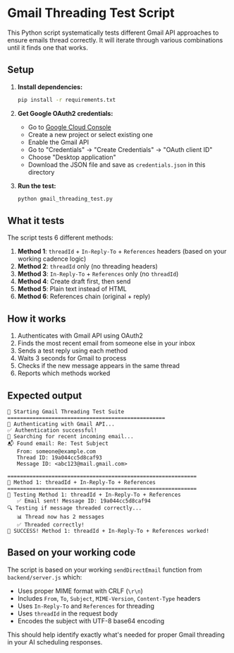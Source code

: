 # Gmail Threading Test Script

This Python script systematically tests different Gmail API approaches to ensure emails thread correctly. It will iterate through various combinations until it finds one that works.

## Setup

1. **Install dependencies:**
   ```bash
   pip install -r requirements.txt
   ```

2. **Get Google OAuth2 credentials:**
   - Go to [Google Cloud Console](https://console.cloud.google.com/)
   - Create a new project or select existing one
   - Enable the Gmail API
   - Go to "Credentials" → "Create Credentials" → "OAuth client ID"
   - Choose "Desktop application"
   - Download the JSON file and save as `credentials.json` in this directory

3. **Run the test:**
   ```bash
   python gmail_threading_test.py
   ```

## What it tests

The script tests 6 different methods:

1. **Method 1**: `threadId` + `In-Reply-To` + `References` headers (based on your working cadence logic)
2. **Method 2**: `threadId` only (no threading headers)
3. **Method 3**: `In-Reply-To` + `References` only (no `threadId`)
4. **Method 4**: Create draft first, then send
5. **Method 5**: Plain text instead of HTML
6. **Method 6**: References chain (original + reply)

## How it works

1. Authenticates with Gmail API using OAuth2
2. Finds the most recent email from someone else in your inbox
3. Sends a test reply using each method
4. Waits 3 seconds for Gmail to process
5. Checks if the new message appears in the same thread
6. Reports which methods worked

## Expected output

```
🚀 Starting Gmail Threading Test Suite
==================================================
🔐 Authenticating with Gmail API...
✅ Authentication successful!
📧 Searching for recent incoming email...
📬 Found email: Re: Test Subject
   From: someone@example.com
   Thread ID: 19a044cc5d8caf93
   Message ID: <abc123@mail.gmail.com>

============================================================
🧪 Method 1: threadId + In-Reply-To + References
============================================================
🧪 Testing Method 1: threadId + In-Reply-To + References
   ✅ Email sent! Message ID: 19a044cc5d8caf94
🔍 Testing if message threaded correctly...
   📊 Thread now has 2 messages
   ✅ Threaded correctly!
🎉 SUCCESS! Method 1: threadId + In-Reply-To + References worked!
```

## Based on your working code

The script is based on your working `sendDirectEmail` function from `backend/server.js` which:

- Uses proper MIME format with CRLF (`\r\n`)
- Includes `From`, `To`, `Subject`, `MIME-Version`, `Content-Type` headers
- Uses `In-Reply-To` and `References` for threading
- Uses `threadId` in the request body
- Encodes the subject with UTF-8 base64 encoding

This should help identify exactly what's needed for proper Gmail threading in your AI scheduling responses.




